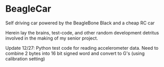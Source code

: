 BeagleCar
=========

Self driving car powered by the BeagleBone Black and a cheap RC car

Herein lay the brains, test-code, and other random development detritus involved in the making of my senior project.

Update 12/27: Python test code for reading accelerometer data. Need to combine 2 bytes into 16 bit signed word and convert to G's (using calibration setting)

